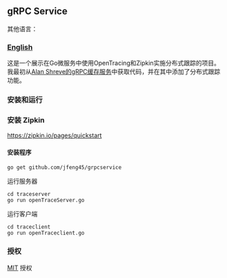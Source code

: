 ## gRPC Service

其他语言：
### **[English](README.md)**

这是一个展示在Go微服务中使用OpenTracing和Zipkin实施分布式跟踪的项目。
我最初从[Alan Shreve的gRPC缓存服务](https://about.sourcegraph.com/go/grpc-in-production-alan-shreve)中获取代码，并在其中添加了分布式跟踪功能。

### 安装和运行

### 安装 Zipkin
https://zipkin.io/pages/quickstart

#### 安装程序

```
go get github.com/jfeng45/grpcservice
```

运行服务器
```
cd traceserver
go run openTraceServer.go
```
运行客户端
```
cd traceclient
go run openTraceclient.go
```
### 授权

[MIT](LICENSE.txt) 授权



